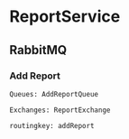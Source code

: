 # ReportService

## RabbitMQ

### Add Report
`Queues: AddReportQueue`
>
`Exchanges: ReportExchange`
>
`routingkey: addReport`
